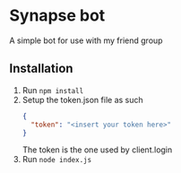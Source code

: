 # Synapse bot

A simple bot for use with my friend group

## Installation

1. Run `npm install`
2. Setup the token.json file as such
   ```json
   {
     "token": "<insert your token here>"
   }
   ```
   The token is the one used by client.login
3. Run `node index.js`
